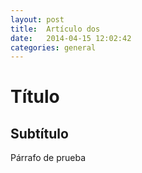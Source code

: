 ```yaml
---
layout: post
title:  Artículo dos
date:   2014-04-15 12:02:42
categories: general
---
```


# Título

## Subtítulo

Párrafo de prueba
